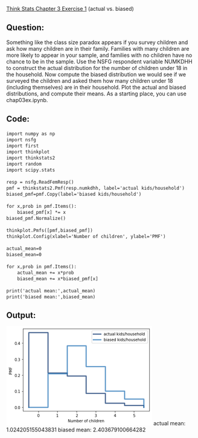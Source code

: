 [Think Stats Chapter 3 Exercise 1](http://greenteapress.com/thinkstats2/html/thinkstats2004.html#toc31) (actual vs. biased)

**Question:**
---
Something  like  the  class  size  paradox  appears  if  you  survey children and ask how many children are in their family.  Families with many children are more likely to appear in your sample, and families with no children have no chance to be in the sample. Use the NSFG respondent variable NUMKDHH to construct the actual distribution for the number of children under 18 in the household. Now compute the biased distribution we would see if we surveyed the children and asked them how many children under 18 (including themselves) are in their household. Plot the  actual  and  biased  distributions,  and  compute  their  means.   As a starting place, you can use chap03ex.ipynb.



**Code:**
---
```{python}
import numpy as np
import nsfg
import first
import thinkplot
import thinkstats2
import random
import scipy.stats

resp = nsfg.ReadFemResp()
pmf = thinkstats2.Pmf(resp.numkdhh, label='actual kids/household')
biased_pmf=pmf.Copy(label='biased kids/household')

for x,prob in pmf.Items():
    biased_pmf[x] *= x
biased_pmf.Normalize()

thinkplot.Pmfs([pmf,biased_pmf])
thinkplot.Config(xlabel='Number of children', ylabel='PMF')

actual_mean=0
biased_mean=0

for x,prob in pmf.Items():
    actual_mean += x*prob
    biased_mean += x*biased_pmf[x]
    
print('actual mean:',actual_mean)
print('biased mean:',biased_mean)
```


**Output:**
---
![](biased.png)
actual mean: 1.024205155043831
biased mean: 2.403679100664282

